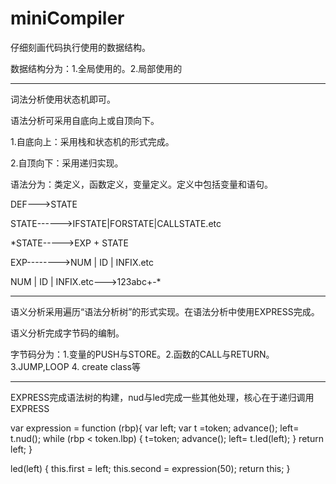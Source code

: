 # miniCompiler

仔细刻画代码执行使用的数据结构。

数据结构分为：1.全局使用的。2.局部使用的

*************************
词法分析使用状态机即可。

语法分析可采用自底向上或自顶向下。

1.自底向上：采用栈和状态机的形式完成。

2.自顶向下：采用递归实现。

语法分为：类定义，函数定义，变量定义。定义中包括变量和语句。

DEF--->STATE

STATE------>IFSTATE|FORSTATE|CALLSTATE.etc

*STATE----->EXP + STATE

EXP-------->NUM | ID | INFIX.etc

NUM | ID | INFIX.etc--->123abc+-*

*************************
语义分析采用遍历“语法分析树”的形式实现。在语法分析中使用EXPRESS完成。

语义分析完成字节码的编制。

字节码分为：1.变量的PUSH与STORE。2.函数的CALL与RETURN。3.JUMP,LOOP 4. create class等

**************************

EXPRESS完成语法树的构建，nud与led完成一些其他处理，核心在于递归调用EXPRESS


var expression = function (rbp){
var left; 
var t =token; 
advance();
left= t.nud(); 
while (rbp < token.lbp) {
t=token; 
advance(); 
left= t.led(left); 
}
return left; 
}

led(left) {
this.first = left;
this.second = expression(50);
return this;
}



 
